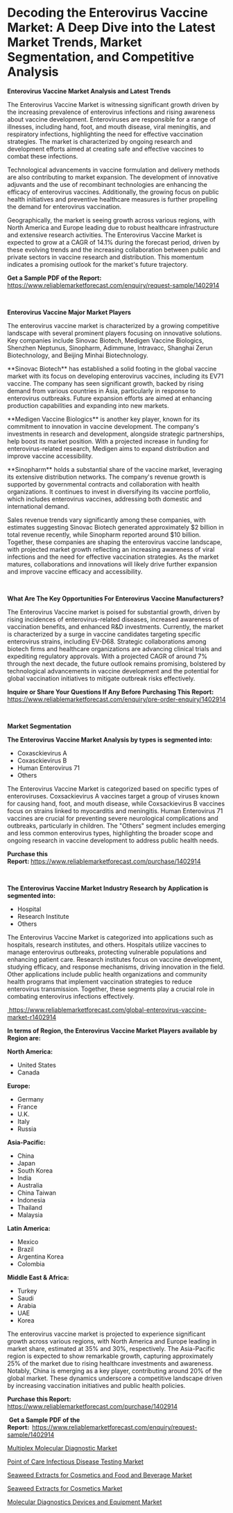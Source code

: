 <p><h1>Decoding the Enterovirus Vaccine Market: A Deep Dive into the Latest Market Trends, Market Segmentation, and Competitive Analysis</h1></p><p><strong>Enterovirus Vaccine Market Analysis and Latest Trends</strong></p>
<p><p>The Enterovirus Vaccine Market is witnessing significant growth driven by the increasing prevalence of enterovirus infections and rising awareness about vaccine development. Enteroviruses are responsible for a range of illnesses, including hand, foot, and mouth disease, viral meningitis, and respiratory infections, highlighting the need for effective vaccination strategies. The market is characterized by ongoing research and development efforts aimed at creating safe and effective vaccines to combat these infections.</p><p>Technological advancements in vaccine formulation and delivery methods are also contributing to market expansion. The development of innovative adjuvants and the use of recombinant technologies are enhancing the efficacy of enterovirus vaccines. Additionally, the growing focus on public health initiatives and preventive healthcare measures is further propelling the demand for enterovirus vaccination.</p><p>Geographically, the market is seeing growth across various regions, with North America and Europe leading due to robust healthcare infrastructure and extensive research activities. The Enterovirus Vaccine Market is expected to grow at a CAGR of 14.1% during the forecast period, driven by these evolving trends and the increasing collaboration between public and private sectors in vaccine research and distribution. This momentum indicates a promising outlook for the market's future trajectory.</p></p>
<p><strong>Get a Sample PDF of the Report:&nbsp;</strong> <a href="https://www.reliablemarketforecast.com/enquiry/request-sample/1402914?utm_campaign=1893&utm_medium=2&utm_source=Github&utm_content=ia&utm_term=28032025&utm_id=enterovirus-vaccine">https://www.reliablemarketforecast.com/enquiry/request-sample/1402914</a></p>
<p>&nbsp;</p>
<p><strong>Enterovirus Vaccine Major Market Players</strong></p>
<p><p>The enterovirus vaccine market is characterized by a growing competitive landscape with several prominent players focusing on innovative solutions. Key companies include Sinovac Biotech, Medigen Vaccine Biologics, Shenzhen Neptunus, Sinopharm, Adimmune, Intravacc, Shanghai Zerun Biotechnology, and Beijing Minhai Biotechnology.</p><p>**Sinovac Biotech** has established a solid footing in the global vaccine market with its focus on developing enterovirus vaccines, including its EV71 vaccine. The company has seen significant growth, backed by rising demand from various countries in Asia, particularly in response to enterovirus outbreaks. Future expansion efforts are aimed at enhancing production capabilities and expanding into new markets.</p><p>**Medigen Vaccine Biologics** is another key player, known for its commitment to innovation in vaccine development. The company's investments in research and development, alongside strategic partnerships, help boost its market position. With a projected increase in funding for enterovirus-related research, Medigen aims to expand distribution and improve vaccine accessibility.</p><p>**Sinopharm** holds a substantial share of the vaccine market, leveraging its extensive distribution networks. The company's revenue growth is supported by governmental contracts and collaboration with health organizations. It continues to invest in diversifying its vaccine portfolio, which includes enterovirus vaccines, addressing both domestic and international demand.</p><p>Sales revenue trends vary significantly among these companies, with estimates suggesting Sinovac Biotech generated approximately $2 billion in total revenue recently, while Sinopharm reported around $10 billion. Together, these companies are shaping the enterovirus vaccine landscape, with projected market growth reflecting an increasing awareness of viral infections and the need for effective vaccination strategies. As the market matures, collaborations and innovations will likely drive further expansion and improve vaccine efficacy and accessibility.</p></p>
<p>&nbsp;</p>
<p><strong>What Are The Key Opportunities For Enterovirus Vaccine Manufacturers?</strong></p>
<p><p>The Enterovirus Vaccine market is poised for substantial growth, driven by rising incidences of enterovirus-related diseases, increased awareness of vaccination benefits, and enhanced R&D investments. Currently, the market is characterized by a surge in vaccine candidates targeting specific enterovirus strains, including EV-D68. Strategic collaborations among biotech firms and healthcare organizations are advancing clinical trials and expediting regulatory approvals. With a projected CAGR of around 7% through the next decade, the future outlook remains promising, bolstered by technological advancements in vaccine development and the potential for global vaccination initiatives to mitigate outbreak risks effectively.</p></p>
<p><strong>Inquire or Share Your Questions If Any Before Purchasing This Report:</strong> <a href="https://www.reliablemarketforecast.com/enquiry/pre-order-enquiry/1402914?utm_campaign=1893&utm_medium=2&utm_source=Github&utm_content=ia&utm_term=28032025&utm_id=enterovirus-vaccine">https://www.reliablemarketforecast.com/enquiry/pre-order-enquiry/1402914</a></p>
<p>&nbsp;</p>
<p><strong>Market Segmentation</strong></p>
<p><strong>The Enterovirus Vaccine Market Analysis by types is segmented into:</strong></p>
<p><ul><li>Coxasckievirus A</li><li>Coxasckievirus B</li><li>Human Enterovirus 71</li><li>Others</li></ul></p>
<p><p>The Enterovirus Vaccine Market is categorized based on specific types of enteroviruses. Coxsackievirus A vaccines target a group of viruses known for causing hand, foot, and mouth disease, while Coxsackievirus B vaccines focus on strains linked to myocarditis and meningitis. Human Enterovirus 71 vaccines are crucial for preventing severe neurological complications and outbreaks, particularly in children. The "Others" segment includes emerging and less common enterovirus types, highlighting the broader scope and ongoing research in vaccine development to address public health needs.</p></p>
<p><strong>Purchase this Report:&nbsp;</strong><a href="https://www.reliablemarketforecast.com/purchase/1402914?utm_campaign=1893&utm_medium=2&utm_source=Github&utm_content=ia&utm_term=28032025&utm_id=enterovirus-vaccine">https://www.reliablemarketforecast.com/purchase/1402914</a></p>
<p>&nbsp;</p>
<p><strong>The Enterovirus Vaccine Market Industry Research by Application is segmented into:</strong></p>
<p><ul><li>Hospital</li><li>Research Institute</li><li>Others</li></ul></p>
<p><p>The Enterovirus Vaccine Market is categorized into applications such as hospitals, research institutes, and others. Hospitals utilize vaccines to manage enterovirus outbreaks, protecting vulnerable populations and enhancing patient care. Research institutes focus on vaccine development, studying efficacy, and response mechanisms, driving innovation in the field. Other applications include public health organizations and community health programs that implement vaccination strategies to reduce enterovirus transmission. Together, these segments play a crucial role in combating enterovirus infections effectively.</p></p>
<p><a href="https://www.reliablemarketforecast.com/global-enterovirus-vaccine-market-r1402914?utm_campaign=1893&utm_medium=2&utm_source=Github&utm_content=ia&utm_term=28032025&utm_id=enterovirus-vaccine">&nbsp;https://www.reliablemarketforecast.com/global-enterovirus-vaccine-market-r1402914</a></p>
<p><strong>In terms of Region, the Enterovirus Vaccine Market Players available by Region are:</strong></p>
<p>
    <p> <strong> North America: </strong>
        <ul>
            <li>United States</li>
            <li>Canada</li>
        </ul>
        </p> 
    <p> <strong> Europe: </strong>
        <ul>
            <li>Germany</li>
            <li>France</li>
            <li>U.K.</li>
            <li>Italy</li>
            <li>Russia</li>
        </ul>
        </p> 
    <p> <strong> Asia-Pacific: </strong>
        <ul>
            <li>China</li>
            <li>Japan</li>
            <li>South Korea</li>
            <li>India</li>
            <li>Australia</li>
            <li>China Taiwan</li>
            <li>Indonesia</li>
            <li>Thailand</li>
            <li>Malaysia</li>
        </ul>
        </p> 
    <p> <strong> Latin America: </strong>
        <ul>
            <li>Mexico</li>
            <li>Brazil</li>
            <li>Argentina Korea</li>
            <li>Colombia</li>
        </ul>
        </p> 
    <p> <strong> Middle East & Africa: </strong>
        <ul>
            <li>Turkey</li>
            <li>Saudi</li>
            <li>Arabia</li>
            <li>UAE</li>
            <li>Korea</li>
        </ul>
    </p>
    </p>
<p><p>The enterovirus vaccine market is projected to experience significant growth across various regions, with North America and Europe leading in market share, estimated at 35% and 30%, respectively. The Asia-Pacific region is expected to show remarkable growth, capturing approximately 25% of the market due to rising healthcare investments and awareness. Notably, China is emerging as a key player, contributing around 20% of the global market. These dynamics underscore a competitive landscape driven by increasing vaccination initiatives and public health policies.</p></p>
<p><strong>Purchase this Report: </strong><a href="https://www.reliablemarketforecast.com/purchase/1402914?utm_campaign=1893&utm_medium=2&utm_source=Github&utm_content=ia&utm_term=28032025&utm_id=enterovirus-vaccine">https://www.reliablemarketforecast.com/purchase/1402914</a></p>
<p>&nbsp;<strong>Get a Sample PDF of the Report:&nbsp;&nbsp;</strong><a href="https://www.reliablemarketforecast.com/enquiry/request-sample/1402914?utm_campaign=1893&utm_medium=2&utm_source=Github&utm_content=ia&utm_term=28032025&utm_id=enterovirus-vaccine">https://www.reliablemarketforecast.com/enquiry/request-sample/1402914</a></p>
<p><strong></strong></p>
<p><p><a href="https://github.com/barlevsebako/Market-Research-Report-List-1/blob/main/multiplex-molecular-diagnostic-market.md?utm_campaign=1893&utm_medium=2&utm_source=Github&utm_content=ia&utm_term=28032025&utm_id=enterovirus-vaccine">Multiplex Molecular Diagnostic Market</a></p><p><a href="https://github.com/hiwatchucuy/Market-Research-Report-List-1/blob/main/point-of-care-infectious-disease-testing-market.md?utm_campaign=1893&utm_medium=2&utm_source=Github&utm_content=ia&utm_term=28032025&utm_id=enterovirus-vaccine">Point of Care Infectious Disease Testing Market</a></p><p><a href="https://github.com/aertsfecto0h/Market-Research-Report-List-1/blob/main/seaweed-extracts-for-cosmetics-and-food-and-beverage-market.md?utm_campaign=1893&utm_medium=2&utm_source=Github&utm_content=ia&utm_term=28032025&utm_id=enterovirus-vaccine">Seaweed Extracts for Cosmetics and Food and Beverage Market</a></p><p><a href="https://github.com/luerabollevc/Market-Research-Report-List-1/blob/main/seaweed-extracts-for-cosmetics-market.md?utm_campaign=1893&utm_medium=2&utm_source=Github&utm_content=ia&utm_term=28032025&utm_id=enterovirus-vaccine">Seaweed Extracts for Cosmetics Market</a></p><p><a href="https://github.com/tyreinhssan/Market-Research-Report-List-1/blob/main/molecular-diagnostics-devices-and-equipment-market.md?utm_campaign=1893&utm_medium=2&utm_source=Github&utm_content=ia&utm_term=28032025&utm_id=enterovirus-vaccine">Molecular Diagnostics Devices and Equipment Market</a></p></p>